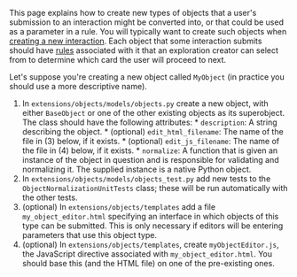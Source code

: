 This page explains how to create new types of objects that a user's submission to an interaction might be converted into, or that could be used as a parameter in a rule. You will typically want to create such objects when [creating a new interaction](Creating-Interactions). Each object that some interaction submits should have [rules](Creating-Rules) associated with it that an exploration creator can select from to determine which card the user will proceed to next.

Let's suppose you're creating a new object called `MyObject` (in practice you should use a more descriptive name).
  1. In `extensions/objects/models/objects.py` create a new object, with either `BaseObject` or one of the other existing objects as its superobject. The class should have the following attributes:
    * `description`: A string describing the object.
    * (optional) `edit_html_filename`: The name of the file in (3) below, if it exists.
    * (optional) `edit_js_filename`: The name of the file in (4) below, if it exists.
    * `normalize`: A function that is given an instance of the object in question and is responsible for validating and normalizing it. The supplied instance is a native Python object.
  1. In `extensions/objects/models/objects_test.py` add new tests to the `ObjectNormalizationUnitTests` class; these will be run automatically with the other tests.
  1. (optional) In `extensions/objects/templates` add a file `my_object_editor.html` specifying an interface in which objects of this type can be submitted. This is only necessary if editors will be entering parameters that use this object type.
  1. (optional) In `extensions/objects/templates`, create `myObjectEditor.js`, the JavaScript directive associated with `my_object_editor.html`. You should base this (and the HTML file) on one of the pre-existing ones.
